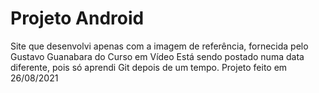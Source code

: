 # Projeto Android
 Site que desenvolvi apenas com a imagem de referência, fornecida pelo Gustavo Guanabara do Curso em Vídeo
 Está sendo postado numa data diferente, pois só aprendi Git depois de um tempo. 
 Projeto feito em 26/08/2021
